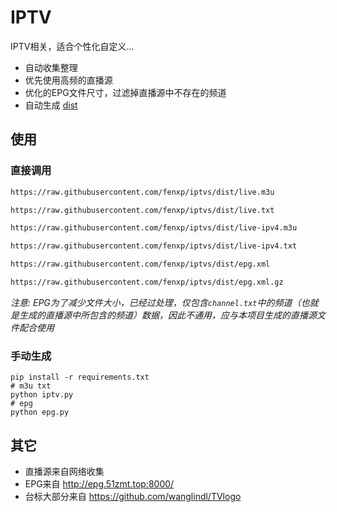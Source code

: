 # IPTV

IPTV相关，适合个性化自定义...

* 自动收集整理
* 优先使用高频的直播源
* 优化的EPG文件尺寸，过滤掉直播源中不存在的频道
* 自动生成 [dist](https://github.com/fenxp/iptvs/tree/dist)

## 使用

### 直接调用

```txt
https://raw.githubusercontent.com/fenxp/iptvs/dist/live.m3u
```

```txt
https://raw.githubusercontent.com/fenxp/iptvs/dist/live.txt
```

```txt
https://raw.githubusercontent.com/fenxp/iptvs/dist/live-ipv4.m3u
```

```txt
https://raw.githubusercontent.com/fenxp/iptvs/dist/live-ipv4.txt
```

```txt
https://raw.githubusercontent.com/fenxp/iptvs/dist/epg.xml
```

```txt
https://raw.githubusercontent.com/fenxp/iptvs/dist/epg.xml.gz
```

*注意: EPG为了减少文件大小，已经过处理，仅包含`channel.txt`中的频道（也就是生成的直播源中所包含的频道）数据，因此不通用，应与本项目生成的直播源文件配合使用*

### 手动生成

```shell
pip install -r requirements.txt
# m3u txt
python iptv.py
# epg
python epg.py
```

## 其它

* 直播源来自网络收集
* EPG来自 http://epg.51zmt.top:8000/
* 台标大部分来自 https://github.com/wanglindl/TVlogo
